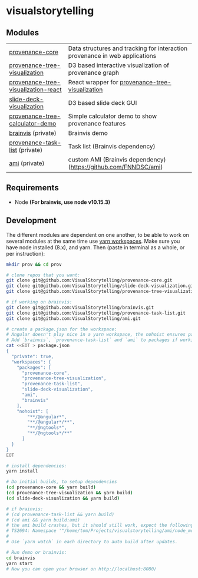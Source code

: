 # visualstorytelling

## Modules
|    |    |
| -- | -- |
| [provenance-core](/../../../provenance-core) | Data structures and tracking for interaction provenance in web applications |
| [provenance-tree-visualization](/../../../provenance-tree-visualization)  | D3 based interactive visualization of provenance graph |
| [provenance-tree-visualization-react](/../../../provenance-tree-visualization-react) | React wrapper for [provenance-tree-visualization](/../../../provenance-tree-visualization) |
| [slide-deck-visualization](/../../../slide-deck-visualization) | D3 based slide deck GUI |
| [provenance-tree-calculator-demo](/../../../provenance-tree-calculator-demo) | Simple calculator demo to show provenance features |
| [brainvis](/../../../brainvis) (private) | Brainvis demo |
| [provenance-task-list](/../../../provenance-task-list) (private) | Task list (Brainvis dependency) |
| [ami](/../../../ami) (private) | custom AMI (Brainvis dependency) (https://github.com/FNNDSC/ami) |


## Requirements
* Node **(For brainvis, use node v10.15.3)**

## Development
The different modules are dependent on one another, to be able to work on several modules at the same time use [yarn workspaces](https://yarnpkg.com/lang/en/docs/workspaces/). Make sure you have node installed (8.x), and yarn. Then (paste in terminal as a whole, or per instruction):

```bash
mkdir prov && cd prov

# clone repos that you want:
git clone git@github.com:VisualStorytelling/provenance-core.git
git clone git@github.com:VisualStorytelling/slide-deck-visualization.git
git clone git@github.com:VisualStorytelling/provenance-tree-visualization-grouping.git provenance-tree-visualization

# if working on brainvis:
git clone git@github.com:VisualStorytelling/brainvis.git
git clone git@github.com:VisualStorytelling/provenance-task-list.git
git clone git@github.com:VisualStorytelling/ami.git

# create a package.json for the workspace:
# Angular doesn't play nice in a yarn workspace, the nohoist ensures packages are installed in the subfolders' node_modules instead of the root.
# Add `brainvis`, `provenance-task-list` and `ami` to packages if working on brainvis
cat <<EOT > package.json
{
  "private": true,
  "workspaces": {
    "packages": [
      "provenance-core",
      "provenance-tree-visualization",
      "provenance-task-list",
      "slide-deck-visualization",
      "ami",
      "brainvis"
    ],
    "nohoist": [
        "**/@angular*",
        "**/@angular*/**",
        "**/@ngtools*",
        "**/@ngtools*/**"
      ] 
  }
}
EOT

# install dependencies:
yarn install

# Do initial builds, to setup dependencies
(cd provenance-core && yarn build)
(cd provenance-tree-visualization && yarn build)
(cd slide-deck-visualization && yarn build)

# if brainvis:
# (cd provenance-task-list && yarn build)
# (cd ami && yarn build:ami)
# the ami build crashes, but it should still work, expect the following error:
# TS2694: Namespace '"/home/tom/Projects/visualstorytelling/ami/node_modules/three/src/Three"' has no exported member 'OrbitControls'.
#
# Use `yarn watch` in each directory to auto build after updates.

# Run demo or brainvis:
cd brainvis
yarn start
# Now you can open your browser on http://localhost:8080/
```
